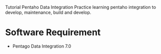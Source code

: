 Tutorial Pentaho Data Integration
Practice learning pentaho integration to develop, maintenance, build and develop.

# Software Requirement
* Pentago Data Integration 7.0
